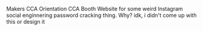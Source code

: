 Makers CCA Orientation CCA Booth Website for some weird Instagram social enginnering password cracking thing.
Why? idk, i didn't come up with this or design it